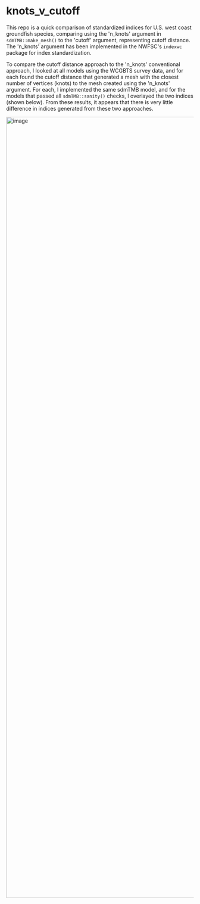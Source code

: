 # knots_v_cutoff
This repo is a quick comparison of standardized indices for U.S. west coast groundfish species, comparing using the 'n_knots' argument in `sdmTMB::make_mesh()` to the 'cutoff' argument, representing cutoff distance. The 'n_knots' argument has been implemented in the NWFSC's `indexwc` package for index standardization.

To compare the cutoff distance approach to the 'n_knots' conventional approach, I looked at all models using the WCGBTS survey data, and for each found the cutoff distance that generated a mesh with the closest number of vertices (knots) to the mesh created using the 'n_knots' argument. For each, I implemented the same sdmTMB model, and for the models that passed all `sdmTMB::sanity()` checks, I overlayed the two indices (shown below). From these results, it appears that there is very little difference in indices generated from these two approaches. 

<img width="2700" height="2100" alt="image" src="https://github.com/user-attachments/assets/172bda16-0401-44d2-bd4d-039f436d849f" />


